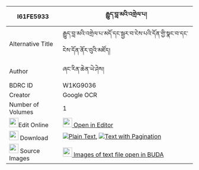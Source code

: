 |I61FE5933|རྒྱུད་བླ་མའི་འགྲེལ་པ། 
| --- | --- 
|Alternative Title |རྒྱུད་བླ་མའི་འགྲེལ་པ་མདོ་དང་སྦྱར་བ་ངེས་པའི་དོན་གྱི་སྣང་བ་དང་ངེས་དོན་ནོར་བུའི་མཛོད།
|Author| ཞང་རིན་ཆེན་ཡེ་ཤེས།
|BDRC ID | W1KG9036
|Creator | Google OCR
|Number of Volumes| 1
|<img width="25" src="https://img.icons8.com/color/25/000000/edit-property.png">Edit Online| [<img width="25" src="https://avatars.githubusercontent.com/u/45091458?s=200&v=4"> Open in Editor](http://editor.openpecha.org/I61FE5933)
|<img width="25" src="https://img.icons8.com/fluent/48/000000/download-2.png"/>  Download | [![](https://img.icons8.com/color/20/000000/txt.png)Plain Text](https://github.com/Openpecha/I61FE5933/releases/download/v1/gyulama_i_drelpa_plain_I61FE5933.zip), [![](https://img.icons8.com/color/20/000000/txt.png)Text with Pagination](https://github.com/Openpecha/I61FE5933/releases/download/v1/gyulama_i_drelpa_pages_I61FE5933.zip)
|<img width="25" src="https://img.icons8.com/plasticine/100/000000/pictures-folder.png"/>  Source Images | [<img width="25" src="https://library.bdrc.io/icons/BUDA-small.svg"> Images of text file open in BUDA](https://library.bdrc.io/show/bdr:W1KG9036)